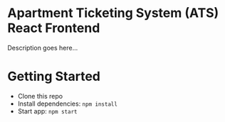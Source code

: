 # Apartment Ticketing System (ATS) React Frontend
Description goes here...

# Getting Started
- Clone this repo
- Install dependencies: `npm install`
- Start app: `npm start`
